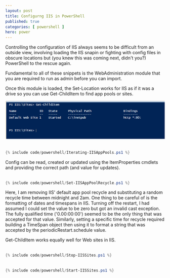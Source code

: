 ```yaml
---
layout: post
title: Configurng IIS in PowerShell
published: true 
categories: [ powershell ]
hero: power
---
```


Controlling the configuration of IIS always seems to be difficult from an outside view, involving loading the IIS snapin or 
fighting with config files in obscure locations but (you knew this was coming next, didn't you?) PowerShell to the rescue again.  

Fundamental to all of these snippets is the WebAdministration module that you are required to run as admin before you can import.

Once this module is loaded, the Set-Location works for IIS as if it was a drive so you can use Get-ChildItem to find app pools or sites. 

![gci](/img/posts/configuring-iis-in-powershell/getchilditem.png)


```powershell

{% include code/powershell/Iterating-IISAppPools.ps1 %}

```

Config can be read, created or updated using the ItemProperties cmdlets and providing the correct path (and value for updates). 

```powershell

{% include code/powershell/Set-IISAppPoolRecycle.ps1 %}

```

Here, I am removing IIS' default app pool recycle and substituting a random recycle time between midnight and 2am. One thing to 
be careful of is the formatting of dates and timespans in IIS. Turning off the restart, I had assumed I could set the value to be zero but 
got an invalid cast exception. The fully qualified time ('0.00:00:00') seemed to be the only thing that was accepted for that value. 
Similarly, setting a specific time for recycle required building a TimeSpan object then using it to format a string that was accepted by 
the periodicRestart.schedule value.

Get-ChildItem works equally well for Web sites in IIS. 

```powershell

{% include code/powershell/Stop-IISSites.ps1 %}

```

```powershell

{% include code/powershell/Start-IISSites.ps1 %}

```
